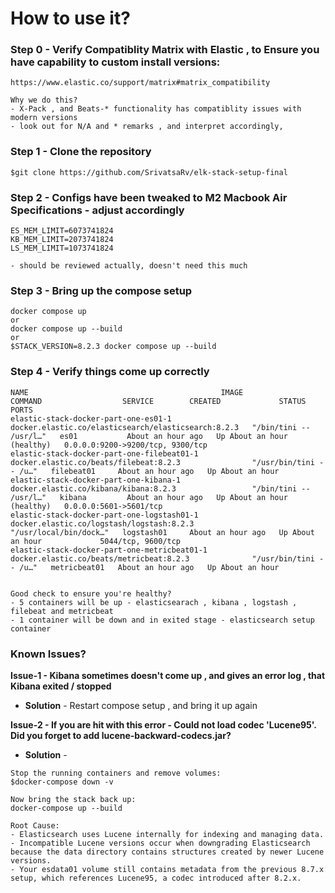 # How to use it? 

### Step 0 - Verify Compatiblity Matrix with Elastic , to Ensure you have capability to custom install versions:
```
https://www.elastic.co/support/matrix#matrix_compatibility

Why we do this? 
- X-Pack , and Beats-* functionality has compatiblity issues with modern versions 
- look out for N/A and * remarks , and interpret accordingly, 
```

### Step 1 - Clone the repository
```
$git clone https://github.com/SrivatsaRv/elk-stack-setup-final
```

### Step 2 - Configs have been tweaked to M2 Macbook Air Specifications - adjust accordingly
```
ES_MEM_LIMIT=6073741824
KB_MEM_LIMIT=2073741824
LS_MEM_LIMIT=1073741824

- should be reviewed actually, doesn't need this much
```

### Step 3 - Bring up the compose setup
```
docker compose up 
or
docker compose up --build
or
$STACK_VERSION=8.2.3 docker compose up --build
```


### Step 4 - Verify things come up correctly 
```
NAME                                           IMAGE                                                 COMMAND                  SERVICE        CREATED             STATUS                       PORTS
elastic-stack-docker-part-one-es01-1           docker.elastic.co/elasticsearch/elasticsearch:8.2.3   "/bin/tini -- /usr/l…"   es01           About an hour ago   Up About an hour (healthy)   0.0.0.0:9200->9200/tcp, 9300/tcp
elastic-stack-docker-part-one-filebeat01-1     docker.elastic.co/beats/filebeat:8.2.3                "/usr/bin/tini -- /u…"   filebeat01     About an hour ago   Up About an hour             
elastic-stack-docker-part-one-kibana-1         docker.elastic.co/kibana/kibana:8.2.3                 "/bin/tini -- /usr/l…"   kibana         About an hour ago   Up About an hour (healthy)   0.0.0.0:5601->5601/tcp
elastic-stack-docker-part-one-logstash01-1     docker.elastic.co/logstash/logstash:8.2.3             "/usr/local/bin/dock…"   logstash01     About an hour ago   Up About an hour             5044/tcp, 9600/tcp
elastic-stack-docker-part-one-metricbeat01-1   docker.elastic.co/beats/metricbeat:8.2.3              "/usr/bin/tini -- /u…"   metricbeat01   About an hour ago   Up About an hour             


Good check to ensure you're healthy?
- 5 containers will be up - elasticsearach , kibana , logstash , filebeat and metricbeat
- 1 container will be down and in exited stage - elasticsearch setup container
```


### Known Issues?
**Issue-1 - Kibana sometimes doesn't come up , and gives an error log , that Kibana exited / stopped**
- **Solution** - Restart compose setup , and bring it up again


**Issue-2 - If you are hit with this error - Could not load codec 'Lucene95'. Did you forget to add lucene-backward-codecs.jar?** 
- **Solution** - 
```
Stop the running containers and remove volumes:
$docker-compose down -v

Now bring the stack back up:
docker-compose up --build

Root Cause:
- Elasticsearch uses Lucene internally for indexing and managing data.
- Incompatible Lucene versions occur when downgrading Elasticsearch because the data directory contains structures created by newer Lucene versions.
- Your esdata01 volume still contains metadata from the previous 8.7.x setup, which references Lucene95, a codec introduced after 8.2.x.

```




